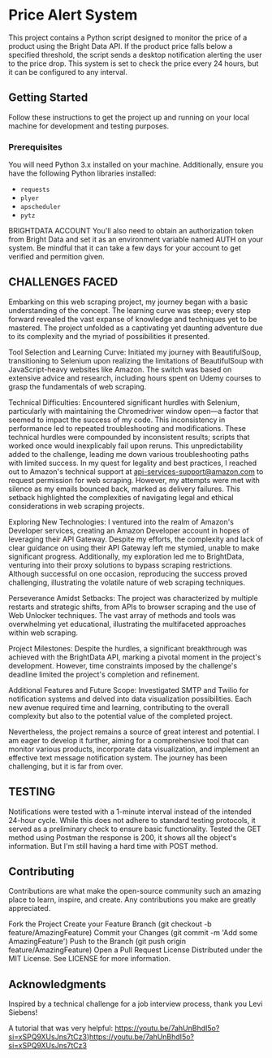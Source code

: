 # Price Alert System
This project contains a Python script designed to monitor the price of a product using the Bright Data API.
If the product price falls below a specified threshold, the script sends a desktop notification alerting the user to the price drop.
This system is set to check the price every 24 hours, but it can be configured to any interval.

## Getting Started
Follow these instructions to get the project up and running on your local machine for development and testing purposes.

### Prerequisites
You will need Python 3.x installed on your machine. Additionally, ensure you have the following Python libraries installed:

- `requests`
- `plyer`
- `apscheduler`
- `pytz`

BRIGHTDATA ACCOUNT
You'll also need to obtain an authorization token from Bright Data and set it as an environment variable named AUTH on your system.
Be mindful that it can take a few days for your account to get verified and permition given.

## CHALLENGES FACED
Embarking on this web scraping project, my journey began with a basic understanding of the concept. The learning curve was steep; every step forward revealed the vast expanse of knowledge and techniques yet to be mastered. The project unfolded as a captivating yet daunting adventure due to its complexity and the myriad of possibilities it presented.

Tool Selection and Learning Curve: Initiated my journey with BeautifulSoup, transitioning to Selenium upon realizing the limitations of BeautifulSoup with JavaScript-heavy websites like Amazon. The switch was based on extensive advice and research, including hours spent on Udemy courses to grasp the fundamentals of web scraping.

Technical Difficulties: Encountered significant hurdles with Selenium, particularly with maintaining the Chromedriver window open—a factor that seemed to impact the success of my code. This inconsistency in performance led to repeated troubleshooting and modifications. These technical hurdles were compounded by inconsistent results; scripts that worked once would inexplicably fail upon reruns. This unpredictability added to the challenge, leading me down various troubleshooting paths with limited success. In my quest for legality and best practices, I reached out to Amazon's technical support at api-services-support@amazon.com to request permission for web scraping. However, my attempts were met with silence as my emails bounced back, marked as delivery failures. This setback highlighted the complexities of navigating legal and ethical considerations in web scraping projects.

Exploring New Technologies: I ventured into the realm of Amazon's Developer services, creating an Amazon Developer account in hopes of leveraging their API Gateway. Despite my efforts, the complexity and lack of clear guidance on using their API Gateway left me stymied, unable to make significant progress. Additionally, my exploration led me to BrightData, venturing into their proxy solutions to bypass scraping restrictions. Although successful on one occasion, reproducing the success proved challenging, illustrating the volatile nature of web scraping techniques.

Perseverance Amidst Setbacks: The project was characterized by multiple restarts and strategic shifts, from APIs to browser scraping and the use of Web Unlocker techniques. The vast array of methods and tools was overwhelming yet educational, illustrating the multifaceted approaches within web scraping.

Project Milestones: Despite the hurdles, a significant breakthrough was achieved with the BrightData API, marking a pivotal moment in the project's development. However, time constraints imposed by the challenge's deadline limited the project's completion and refinement.

Additional Features and Future Scope: Investigated SMTP and Twilio for notification systems and delved into data visualization possibilities. Each new avenue required time and learning, contributing to the overall complexity but also to the potential value of the completed project.

Nevertheless, the project remains a source of great interest and potential. I am eager to develop it further, aiming for a comprehensive tool that can monitor various products, incorporate data visualization, and implement an effective text message notification system. The journey has been challenging, but it is far from over.

## TESTING
Notifications were tested with a 1-minute interval instead of the intended 24-hour cycle. While this does not adhere to standard testing protocols, it served as a preliminary check to ensure basic functionality.
Tested the GET method using Postman the response is 200, it shows all the object's information. But I'm still having a hard time with POST method.

## Contributing
Contributions are what make the open-source community such an amazing place to learn, inspire, and create. Any contributions you make are greatly appreciated.

Fork the Project
Create your Feature Branch (git checkout -b feature/AmazingFeature)
Commit your Changes (git commit -m 'Add some AmazingFeature')
Push to the Branch (git push origin feature/AmazingFeature)
Open a Pull Request
License
Distributed under the MIT License. See LICENSE for more information.

## Acknowledgments
Inspired by a technical challenge for a job interview process, thank you Levi Siebens!

A tutorial that was very helpful: https://youtu.be/7ahUnBhdI5o?si=xSPQ9XUsJns7tCz3)https://youtu.be/7ahUnBhdI5o?si=xSPQ9XUsJns7tCz3
